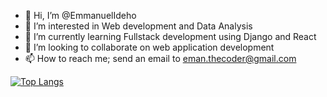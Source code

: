 - 👋 Hi, I’m @EmmanuelIdeho
- 👀 I’m interested in Web development and Data Analysis
- 🌱 I’m currently learning Fullstack development using Django and React
- 💞️ I’m looking to collaborate on web application development
- 📫 How to reach me; send an email to eman.thecoder@gmail.com

[![Top Langs](https://github-readme-stats.vercel.app/api/top-langs/?username=anuraghazra)](https://github.com/anuraghazra/github-readme-stats)

<!---
EmmanuelIdeho/EmmanuelIdeho is a ✨ special ✨ repository because its `README.md` (this file) appears on your GitHub profile.
You can click the Preview link to take a look at your changes.
--->

